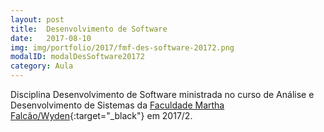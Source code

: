 ```yaml
---
layout: post
title:  Desenvolvimento de Software
date:   2017-08-10
img: img/portfolio/2017/fmf-des-software-20172.png
modalID: modalDesSoftware20172
category: Aula
---
```


Disciplina Desenvolvimento de Software ministrada no curso de Análise e Desenvolvimento de Sistemas da [Faculdade Martha Falcão/Wyden][fmf-wyden]{:target="_black"} em 2017/2.


[fmf-wyden]: https://www.wyden.com.br/fmf
